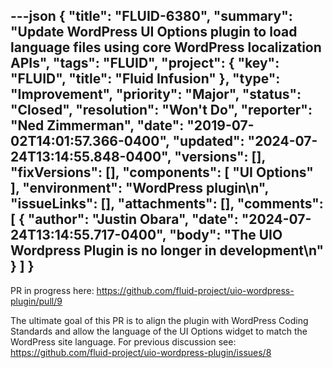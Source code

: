 ---json
{
  "title": "FLUID-6380",
  "summary": "Update WordPress UI Options plugin to load language files using core WordPress localization APIs",
  "tags": "FLUID",
  "project": {
    "key": "FLUID",
    "title": "Fluid Infusion"
  },
  "type": "Improvement",
  "priority": "Major",
  "status": "Closed",
  "resolution": "Won't Do",
  "reporter": "Ned Zimmerman",
  "date": "2019-07-02T14:01:57.366-0400",
  "updated": "2024-07-24T13:14:55.848-0400",
  "versions": [],
  "fixVersions": [],
  "components": [
    "UI Options"
  ],
  "environment": "WordPress plugin\n",
  "issueLinks": [],
  "attachments": [],
  "comments": [
    {
      "author": "Justin Obara",
      "date": "2024-07-24T13:14:55.717-0400",
      "body": "The UIO Wordpress Plugin is no longer in development\n"
    }
  ]
}
---
PR in progress here: <https://github.com/fluid-project/uio-wordpress-plugin/pull/9>

The ultimate goal of this PR is to align the plugin with WordPress Coding Standards and allow the language of the UI Options widget to match the WordPress site language. For previous discussion see: <https://github.com/fluid-project/uio-wordpress-plugin/issues/8>

        